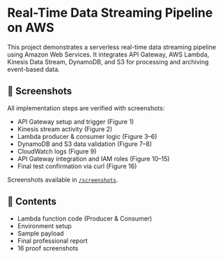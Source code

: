 # Real-Time Data Streaming Pipeline on AWS

This project demonstrates a serverless real-time data streaming pipeline using Amazon Web Services. It integrates API Gateway, AWS Lambda, Kinesis Data Stream, DynamoDB, and S3 for processing and archiving event-based data.

## 📸 Screenshots

All implementation steps are verified with screenshots:

- API Gateway setup and trigger (Figure 1)
- Kinesis stream activity (Figure 2)
- Lambda producer & consumer logic (Figure 3–6)
- DynamoDB and S3 data validation (Figure 7–8)
- CloudWatch logs (Figure 9)
- API Gateway integration and IAM roles (Figure 10–15)
- Final test confirmation via curl (Figure 16)

Screenshots available in [`/screenshots`](./screenshots).

## 📁 Contents

- Lambda function code (Producer & Consumer)
- Environment setup
- Sample payload
- Final professional report
- 16 proof screenshots

